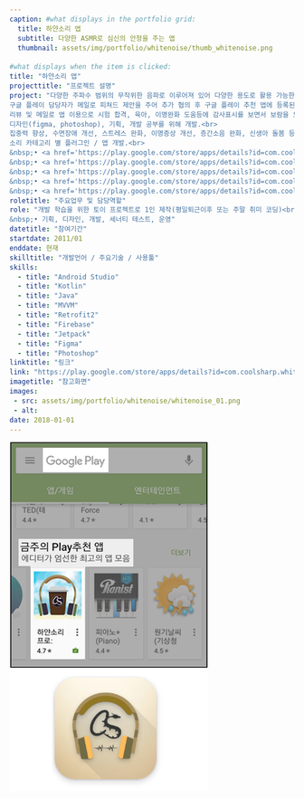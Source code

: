 ```yaml
---
caption: #what displays in the portfolio grid:
  title: 하얀소리 앱
  subtitle: 다양한 ASMR로 심신의 안정을 주는 앱
  thumbnail: assets/img/portfolio/whitenoise/thumb_whitenoise.png
  
#what displays when the item is clicked:
title: "하얀소리 앱"
projecttitle: "프로젝트 설명"
project: "다양한 주파수 범위의 무작위한 음파로 이루어져 있어 다양한 용도로 활용 가능한 ASMR 앱.<br>
구글 플레이 담당자가 메일로 피쳐드 제안을 주어 추가 협의 후 구글 플레이 추천 앱에 등록된것이 기억에 남음.<br>
리뷰 및 메일로 앱 이용으로 시험 합격, 육아, 이명완화 도움등에 감사표시를 보면서 보람을 느끼며 앱 운영 중.<br>
디자인(figma, photoshop), 기획, 개발 공부를 위해 개발.<br>
집중력 향상, 수면장애 개선, 스트레스 완화, 이명증상 개선, 층간소음 완화, 신생아 돌봄 등 다수의 효과 리뷰로 입증.<br>
소리 카테고리 별 플러그인 / 앱 개발.<br>
&nbsp;• <a href='https://play.google.com/store/apps/details?id=com.coolsharp.whitenoise.rain' target=_blank>하얀소리 비</a><br>
&nbsp;• <a href='https://play.google.com/store/apps/details?id=com.coolsharp.whitenoise.cafe' target=_blank>하얀소리 카페</a><br>
&nbsp;• <a href='https://play.google.com/store/apps/details?id=com.coolsharp.whitenoise.place' target=_blank>하얀소리 장소</a><br>
&nbsp;• <a href='https://play.google.com/store/apps/details?id=com.coolsharp.whitenoise.wave' target=_blank>하얀소리 파도</a><br>
&nbsp;• <a href='https://play.google.com/store/apps/details?id=com.coolsharp.whitenoise.forest' target=_blank>하얀소리 숲</a>"
roletitle: "주요업무 및 담당역할"
role: "개발 학습을 위한 토이 프로젝트로 1인 제작(평일퇴근이후 또는 주말 취미 코딩)<br>
&nbsp;• 기획, 디자인, 개발, 세너티 테스트, 운영"
datetitle: "참여기간"
startdate: 2011/01
enddate: 현재
skilltitle: "개발언어 / 주요기술 / 사용툴"
skills:
  - title: "Android Studio"
  - title: "Kotlin"
  - title: "Java"
  - title: "MVVM"
  - title: "Retrofit2"
  - title: "Firebase"
  - title: "Jetpack"
  - title: "Figma"
  - title: "Photoshop"
linktitle: "링크"
link: "https://play.google.com/store/apps/details?id=com.coolsharp.whitenoisepro"
imagetitle: "참고화면"
images:
 - src: assets/img/portfolio/whitenoise/whitenoise_01.png
 - alt: 
date: 2018-01-01
---
```

<img class="img-fluid d-block mx-auto" src="assets/img/portfolio/whitenoise/whitenoise_02.png" alt="" />